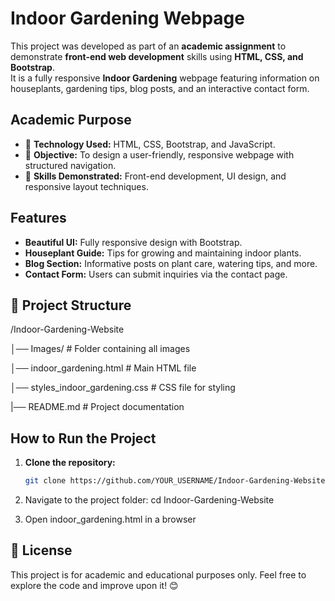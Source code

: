 # Indoor Gardening Webpage
This project was developed as part of an **academic assignment** to demonstrate **front-end web development** skills using **HTML, CSS, and Bootstrap**.  
It is a fully responsive **Indoor Gardening** webpage featuring information on houseplants, gardening tips, blog posts, and an interactive contact form.

## Academic Purpose  
- 📌 **Technology Used:** HTML, CSS, Bootstrap, and JavaScript.  
- 📌 **Objective:** To design a user-friendly, responsive webpage with structured navigation.  
- 📌 **Skills Demonstrated:** Front-end development, UI design, and responsive layout techniques.

## Features
- **Beautiful UI:** Fully responsive design with Bootstrap.  
- **Houseplant Guide:** Tips for growing and maintaining indoor plants.  
- **Blog Section:** Informative posts on plant care, watering tips, and more.  
- **Contact Form:** Users can submit inquiries via the contact page.

## 📂 Project Structure
/Indoor-Gardening-Website 

│── Images/     # Folder containing all images 

│── indoor_gardening.html     # Main HTML file 

│── styles_indoor_gardening.css     # CSS file for styling 

|── README.md     # Project documentation

## How to Run the Project
1. **Clone the repository:**
   ```bash
   git clone https://github.com/YOUR_USERNAME/Indoor-Gardening-Website.git

2. Navigate to the project folder:
   cd Indoor-Gardening-Website

3. Open indoor_gardening.html in a browser

## 📜 License
This project is for academic and educational purposes only. Feel free to explore the code and improve upon it! 😊
